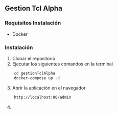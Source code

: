 ## Gestion Tcl Alpha

### Requisitos Instalación

- Docker

### Instalación

1. Clonar el repositorio
2. Ejecutar los siguientes comandos en la terminal

```bash
    cd gestionTclAlpha
    docker-compose up -d
```

3. Abrir la aplicación en el navegador

```bash
    http://localhost:80/admin
```

4.